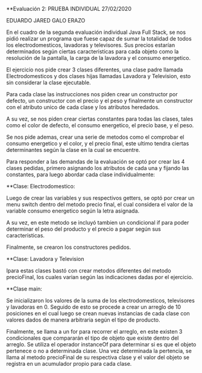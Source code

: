 **Evaluación 2: PRUEBA INDIVIDUAL 27/02/2020

EDUARDO JARED GALO ERAZO

En el cuadro de la segunda evaluación individual Java Full Stack, se nos pidió realizar un programa que  fuese capaz de sumar la totalidad de todos los electrodomesticos, lavadoras y televisores. 
Sus precios estarían determinados según ciertas caracteristicas para cada objeto como la resolución de la pantalla, la carga de la lavadora y el consumo energetico. 

El ejercicio nos pide crear 3 clases diferentes, una clase padre llamada Electrodomesticos y dos clases hijas llamadas Lavadora y Television, esto sin considerar la clase ejecutable. 

Para cada clase las instrucciones nos piden crear un constructor por defecto, un constructor con el precio y el peso y finalmente un constructor con el atributo unico de cada clase y los atributos heredados. 

A su vez, se nos piden crear ciertas constantes para todas las clases, tales como el color de defecto, el consumo energetico, el precio base,  y el peso.

Se nos pide ademas, crear  una serie de metodos como el comprobar el consumo energetico y el color, y el precio final, este ultimo tendra ciertas determinantes según la clase en la cual se encuentre.

Para responder a las demandas de la evaluación se optó por crear  las 4 clases pedidas, primero asignando los atributos de cada una y fijando las constantes, para luego abordar cada clase individualmente:

**Clase: Electrodomestico:

Luego de crear las variables y sus respectivos getters,  se optó por crear un menu switch dentro del metodo precio final,  el cual considera el  valor de la variable consumo energetico según la letra asignada. 

A su vez, en este metodo se incluyó tambien un condicional if para poder determinar el peso del producto y el precio a pagar según sus caracteristicas. 

Finalmente, se crearon los constructores pedidos. 

**Clase: Lavadora y Television

Ipara estas clases bastó con crear metodos diferentes del metodo precioFinal, los cuales  varian según las indicaciones dadas por el ejercicio.

**Clase main:

Se inicializaron los valores de la suma de los electrodomesticos, televisores y lavadoras en 0. 
Seguido de esto  se procede a crear un arreglo de 10 posiciones en el cual luego se crean nuevas instancias de  cada clase con valores dados de manera arbitraria según el tipo de producto.

Finalmente,  se  llama  a un for para recorrer el arreglo, en este  existen 3 condicionales que compararán el tipo de objeto que existe dentro del arreglo. Se utiliza el  operador instanceOf para determinar si es que el objeto pertenece o no a determinada clase. Una vez determinada la pertencia, se llama al metodo precioFinal de su respectiva clase y el valor del objeto se registra en un acumulador propio para cada clase. 

